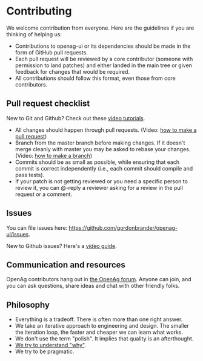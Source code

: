 # Contributing

We welcome contribution from everyone. Here are the guidelines if you are thinking of helping us:

- Contributions to openag-ui or its dependencies should be made in the form of GitHub pull requests.
- Each pull request will be reviewed by a core contributor (someone with permission to land patches) and either landed in the main tree or given feedback for changes that would be required.
- All contributions should follow this format, even those from core contributors.

## Pull request checklist

New to Git and Github? Check out these [video tutorials](https://www.youtube.com/playlist?list=PLRqwX-V7Uu6ZF9C0YMKuns9sLDzK6zoiV).

- All changes should happen through pull requests.
  (Video: [how to make a pull request](https://www.youtube.com/watch?v=_NrSWLQsDL4&index=3&list=PLRqwX-V7Uu6ZF9C0YMKuns9sLDzK6zoiV))
- Branch from the master branch before making changes. If it doesn't merge cleanly with master you may be asked to rebase your changes.
  (Video: [how to make a branch](https://www.youtube.com/watch?v=oPpnCh7InLY&index=2&list=PLRqwX-V7Uu6ZF9C0YMKuns9sLDzK6zoiV))
- Commits should be as small as possible, while ensuring that each commit is correct independently (i.e., each commit should compile and pass tests).
- If your patch is not getting reviewed or you need a specific person to review it, you can @-reply a reviewer asking for a review in the pull request or a comment.

## Issues

You can file issues here: https://github.com/gordonbrander/openag-ui/issues.

New to Github issues? Here's a [video guide](https://www.youtube.com/watch?v=WMykv2ZMyEQ&list=PLRqwX-V7Uu6ZF9C0YMKuns9sLDzK6zoiV&index=4).

## Communication and resources

OpenAg contributors hang out in [the OpenAg forum](http://forum.openag.media.mit.edu). Anyone can join, and you can ask questions, share ideas and chat with other friendly folks.

## Philosophy

* Everything is a tradeoff. There is often more than one right answer.
* We take an iterative approach to engineering and design. The smaller the iteration loop, the faster and cheaper we can learn what works.
* We don't use the term "polish". It implies that quality is an afterthought.
* [We try to understand "why"](https://en.wikipedia.org/wiki/5_Whys).
* We try to be pragmatic.
